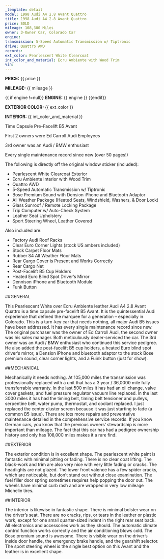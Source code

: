 ```yaml
---
_template: detail
model: 1998 Audi A4 2.8 Avant Quattro
title: 1998 Audi A4 2.8 Avant Quattro
price: SOLD
mileage: 108,300 Miles
owner: 3-Owner Car, Colorado Car
engine: 
transmission: 5-Speed Automatic Transmission w/ Tiptronic 
drive: Quattro AWD
records: 
ext_color: Pearlescent White Clearcoat
int_color_and_material: Ecru Ambiente with Wood Trim
vin: 
---
```

<!-- IGNORE THIS SECTION -->
<!-- <span class="show"><strong>Model:</strong> {{ model }}</span> -->

<strong>PRICE:</strong> {{ price }}

<strong>MILEAGE:</strong> {{ mileage }}

{{ if engine !=null}} <strong>ENGINE:</strong> {{ engine }} {{endif}}

<strong>EXTERIOR COLOR:</strong> {{ ext_color }}

<strong>INTERIOR:</strong> {{ int_color_and_material }}

<!-- Enter additional highlights, each separated by 1 line break-->

Time Capsule Pre-Facelift B5 Avant

First 2 owners were Ed Carroll Audi Employees

3rd owner was an Audi / BMW enthusiast

Every single maintenance record since new (over 50 pages!)

The following is directly off the original window sticker (included):

- Pearlescent White Clearcoat Exterior
- Ecru Ambiente Interior with Wood Trim
- Quattro AWD
- 5-Speed Automatic Transmission w/ Tiptronic 
- Bose Premium Sound with Dension iPhone and Bluetooth Adaptor
- All Weather Package (Heated Seats, Windshield, Washers, & Door Lock)
- Glass Sunroof / Remote Locking Package
- Trip Computer w/ Auto-Check System
- Leather Seat Upholstery
- Sport Steering Wheel, Leather Covered

Also included are:

- Factory Audi Roof Racks
- Clear Euro Corner Lights (stock US ambers included)
- Stock Carpet Floor Mats
- Rubber S4 All Weather Floor Mats
- Rear Cargo Cover is Present and Works Correctly
- Rear Cargo Net
- Post-Facelift B5 Cup Holders
- Heated Euro Blind Spot Driver’s Mirror
- Dennison iPhone and Bluetooth Module
- Funk Button

##GENERAL

This Pearlescent White over Ecru Ambiente leather Audi A4 2.8 Avant Quattro is a time capsule pre-facelift B5 Avant. It is the quintessential Audi experience that defined the marquee for a generation – especially in Colorado. This is a turn-key car that needs nothing, all major Audi B5 issues have been addressed. It has every single maintenance record since new. The original purchaser was the owner of Ed Carroll Audi, the second owner was his sales manager. Both meticulously dealer-serviced the car. The 3rd owner was an Audi / BMW enthusiast who continued this service pedigree. He also added the post-facelift B5 cup holders, a heated Euro blind spot driver’s mirror, a Dension iPhone and bluetooth adaptor to the stock Bose premium sound, clear corner lights, and a Fuink button (just for show).

##MECHANICAL

Mechanically it needs nothing. At 105,000 miles the transmission was professionally replaced with a unit that has a 3 year / 36,0000 mile fully transferrable warranty. In the last 500 miles it has had an oil change, valve cover gaskets, and fuel pressure regulator vacuum line replaced. In the last 3000 miles it has had the timing belt, timing belt tensioner and pulleys, serpentine belt, water pump, thermostat, and coolant replaced. I just replaced the center cluster screen because it was just starting to fade (a common B5 issue). There are lots more repairs and preventative maintenance detailed in the comprehensive service records. If you know German cars, you know that the previous owners’ stewardship is more important than mileage. The fact that this car has had a pedigree ownership history and only has 108,000 miles makes it a rare find.

##EXTERIOR

The exterior condition is in excellent shape. The pearlescent white paint is fantastic with minimal pitting or fading. There is no clear coat lifting. The black-work and trim are also very nice with very little fading or cracks. The headlights are not glazed. The lower front valence has a few spider cracks, which are noticeable, but don’t stand out without close examination. The fuel filler door spring sometimes requires help popping the door out. The wheels have minimal curb rash and are wrapped in very low mileage Michelin tires.

##INTERIOR

The interior is likewise in fantastic shape. There is minimal bolster wear on the driver’s seat. There are no cracks, rips, or tears in the leather or plastic work, except for one small quarter-sized indent in the right rear seat back. All electronics and accessories work as they should. The automatic climate control function works correctly and the air conditioning blows cold. The Bose premium sound is awesome. There is visible wear on the driver’s inside door handle, the emergency brake handle, and the gearshift selector. The sport steering wheel is the single best option on this Avant and the leather is in excellent shape.
